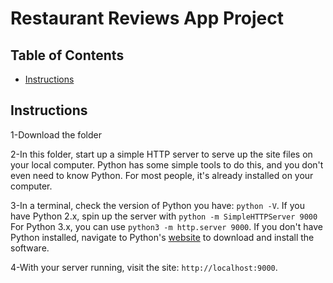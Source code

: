 # Restaurant Reviews App Project

## Table of Contents

* [Instructions](#instructions)

## Instructions
 1-Download the folder
 
 2-In this folder, start up a simple HTTP server to serve up the site files on your local computer. Python has some simple tools to do this, and you don't even need to know Python. For most people, it's already installed on your computer. 

 3-In a terminal, check the version of Python you have: `python -V`. If you have Python 2.x, spin up the server with `python -m SimpleHTTPServer 9000` For Python 3.x, you can use `python3 -m http.server 9000`. If you don't have Python installed, navigate to Python's [website](https://www.python.org/) to download and install the software.

4-With your server running, visit the site: `http://localhost:9000`.
